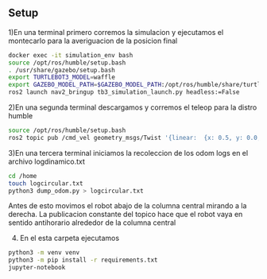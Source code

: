## Setup
1)En una terminal primero corremos la simulacion y ejecutamos el montecarlo para la averiguacion de la posicion final
```bash
docker exec -it simulation_env bash
source /opt/ros/humble/setup.bash
. /usr/share/gazebo/setup.bash
export TURTLEBOT3_MODEL=waffle
export GAZEBO_MODEL_PATH=$GAZEBO_MODEL_PATH:/opt/ros/humble/share/turtlebot3_gazebo/models
ros2 launch nav2_bringup tb3_simulation_launch.py headless:=False
```
2)En una segunda terminal descargamos y corremos el teleop para la distro humble
```bash
source /opt/ros/humble/setup.bash
ros2 topic pub /cmd_vel geometry_msgs/Twist '{linear:  {x: 0.5, y: 0.0, z: 0.0}, angular: {x: 0.0,y: 0.0,z: 1.0}}'
```
3)En una tercera terminal iniciamos la recoleccion de los odom logs en el archivo logdinamico.txt
```bash
cd /home
touch logcircular.txt
python3 dump_odom.py > logcircular.txt
```

Antes de esto movimos el robot abajo de la columna central mirando a la derecha. La publicacion constante del topico hace que el 
robot vaya en sentido antihorario alrededor de la columna central

4) En el esta carpeta ejecutamos
```bash
python3 -m venv venv
python3 -m pip install -r requirements.txt
jupyter-notebook
```

